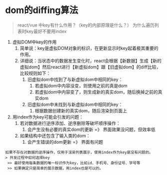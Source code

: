 # dom的diffing算法

> react/vue 中key有什么作用？（key的内部原理是什么？）
> 为什么遍历列表时key最好不要用index
1. 虚拟DOM中key的作用
   1. 简单说：key是虚拟DOM对象的标识，在更新显示时key起着极其重要的作用。
   2. 详细说：当状态中的数据发生变化时，react会根据【新数据】生成【新的虚拟dom】然后react进行【新虚拟dom】跟【旧虚拟dom】的diff比较，比较规则如下：
      1. 旧虚拟dom中找到了与新虚拟dom中相同的key：
         1. 若虚拟dom中内容没变，则使用之前的真是dom
         2. 若虚拟dom中内容变了，则生成新的真实dom，随后换掉之前的真实dom
      2. 旧虚拟dom中未找到与新虚拟dom中相同的key：
         1. 根据数据创建新的真实dom，随后渲染到页面上 
2. 用index作为key可能会引发的问题：
   1. 若对数据进行逆序添加、逆序删除等破坏顺序操作：
      1. 会产生没有必要的真实dom的更新 =》 界面效果没问题，但效率低
   2. 如果结构中还包含了输入类的dom：
      1. 会产生错误的dom更新 =》 界面有问题
   
``` 
如果不存在对数据的逆序操作，仅用于渲染列表展示，使用index作为key是没有问题的。
> 开发过程中如何选择key
 >> 最好使用每条数据的唯一标识作为key，比如id、手机号、身份证号、学号等
 >> 如果确定只是简单的展示数据，用index也是可以的。

